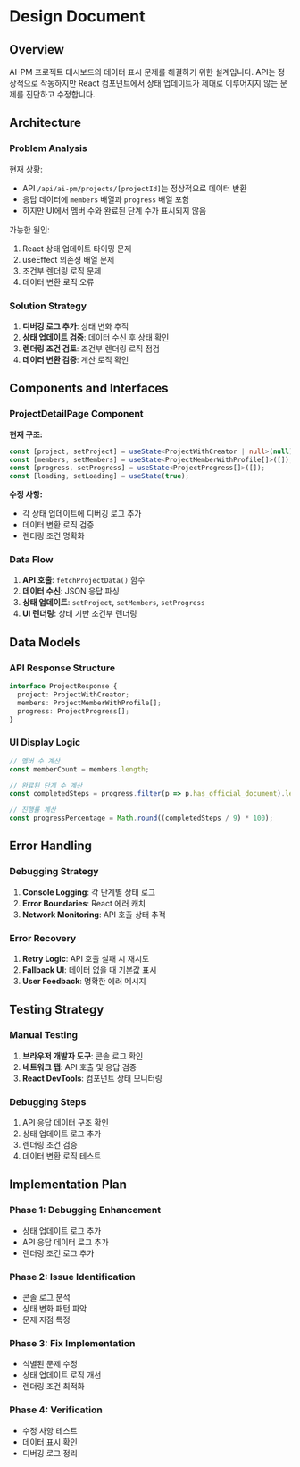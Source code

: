 # Design Document

## Overview

AI-PM 프로젝트 대시보드의 데이터 표시 문제를 해결하기 위한 설계입니다. API는 정상적으로 작동하지만 React 컴포넌트에서 상태 업데이트가 제대로 이루어지지 않는 문제를 진단하고 수정합니다.

## Architecture

### Problem Analysis

현재 상황:
- API `/api/ai-pm/projects/[projectId]`는 정상적으로 데이터 반환
- 응답 데이터에 `members` 배열과 `progress` 배열 포함
- 하지만 UI에서 멤버 수와 완료된 단계 수가 표시되지 않음

가능한 원인:
1. React 상태 업데이트 타이밍 문제
2. useEffect 의존성 배열 문제
3. 조건부 렌더링 로직 문제
4. 데이터 변환 로직 오류

### Solution Strategy

1. **디버깅 로그 추가**: 상태 변화 추적
2. **상태 업데이트 검증**: 데이터 수신 후 상태 확인
3. **렌더링 조건 검토**: 조건부 렌더링 로직 점검
4. **데이터 변환 검증**: 계산 로직 확인

## Components and Interfaces

### ProjectDetailPage Component

**현재 구조:**
```typescript
const [project, setProject] = useState<ProjectWithCreator | null>(null);
const [members, setMembers] = useState<ProjectMemberWithProfile[]>([]);
const [progress, setProgress] = useState<ProjectProgress[]>([]);
const [loading, setLoading] = useState(true);
```

**수정 사항:**
- 각 상태 업데이트에 디버깅 로그 추가
- 데이터 변환 로직 검증
- 렌더링 조건 명확화

### Data Flow

1. **API 호출**: `fetchProjectData()` 함수
2. **데이터 수신**: JSON 응답 파싱
3. **상태 업데이트**: `setProject`, `setMembers`, `setProgress`
4. **UI 렌더링**: 상태 기반 조건부 렌더링

## Data Models

### API Response Structure
```typescript
interface ProjectResponse {
  project: ProjectWithCreator;
  members: ProjectMemberWithProfile[];
  progress: ProjectProgress[];
}
```

### UI Display Logic
```typescript
// 멤버 수 계산
const memberCount = members.length;

// 완료된 단계 수 계산
const completedSteps = progress.filter(p => p.has_official_document).length;

// 진행률 계산
const progressPercentage = Math.round((completedSteps / 9) * 100);
```

## Error Handling

### Debugging Strategy

1. **Console Logging**: 각 단계별 상태 로그
2. **Error Boundaries**: React 에러 캐치
3. **Network Monitoring**: API 호출 상태 추적

### Error Recovery

1. **Retry Logic**: API 호출 실패 시 재시도
2. **Fallback UI**: 데이터 없을 때 기본값 표시
3. **User Feedback**: 명확한 에러 메시지

## Testing Strategy

### Manual Testing

1. **브라우저 개발자 도구**: 콘솔 로그 확인
2. **네트워크 탭**: API 호출 및 응답 검증
3. **React DevTools**: 컴포넌트 상태 모니터링

### Debugging Steps

1. API 응답 데이터 구조 확인
2. 상태 업데이트 로그 추가
3. 렌더링 조건 검증
4. 데이터 변환 로직 테스트

## Implementation Plan

### Phase 1: Debugging Enhancement
- 상태 업데이트 로그 추가
- API 응답 데이터 로그 추가
- 렌더링 조건 로그 추가

### Phase 2: Issue Identification
- 콘솔 로그 분석
- 상태 변화 패턴 파악
- 문제 지점 특정

### Phase 3: Fix Implementation
- 식별된 문제 수정
- 상태 업데이트 로직 개선
- 렌더링 조건 최적화

### Phase 4: Verification
- 수정 사항 테스트
- 데이터 표시 확인
- 디버깅 로그 정리